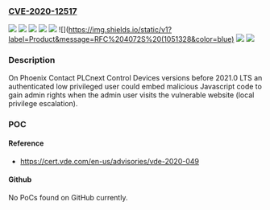 ### [CVE-2020-12517](https://cve.mitre.org/cgi-bin/cvename.cgi?name=CVE-2020-12517)
![](https://img.shields.io/static/v1?label=Product&message=AXC%20F%201152%20(1151412)&color=blue)
![](https://img.shields.io/static/v1?label=Product&message=AXC%20F%202152%20(2404267)&color=blue)
![](https://img.shields.io/static/v1?label=Product&message=AXC%20F%202152%20Starterkit%20(1046568)&color=blue)
![](https://img.shields.io/static/v1?label=Product&message=AXC%20F%203152%20(1069208)&color=blue)
![](https://img.shields.io/static/v1?label=Product&message=PLCnext%20Technology%20Starterkit%20(1188165)&color=blue)
![](https://img.shields.io/static/v1?label=Product&message=RFC%204072S%20(1051328&color=blue)
![](https://img.shields.io/static/v1?label=Version&message=unspecified%20&color=brightgreen)
![](https://img.shields.io/static/v1?label=Vulnerability&message=CWE-79%20Cross-site%20Scripting%20(XSS)&color=brightgreen)

### Description

On Phoenix Contact PLCnext Control Devices versions before 2021.0 LTS an authenticated low privileged user could embed malicious Javascript code to gain admin rights when the admin user visits the vulnerable website (local privilege escalation).

### POC

#### Reference
- https://cert.vde.com/en-us/advisories/vde-2020-049

#### Github
No PoCs found on GitHub currently.

